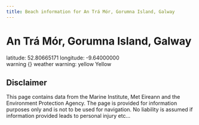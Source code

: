 ```yaml
---
title: Beach information for An Trá Mór, Gorumna Island, Galway
---
```

# An Trá Mór, Gorumna Island, Galway 

<div class="location-info">latitude: 52.80665171 longitude: -9.64000000</div>
<div class="met-eireann-warnings"><span class="material-icons {}-warning">warning</span>&nbsp;{} weather warning: yellow Yellow&nbsp;</div>
<div></div>

## Disclaimer

This page contains data from the Marine Institute, 
Met Eireann and the Environment Protection Agency. The page is provided for
information purposes only and is not to be used for navigation. No liability 
is assumed if information provided leads to personal injury etc...